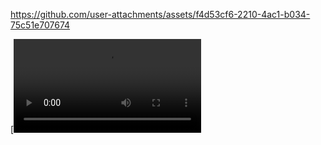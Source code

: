 

https://github.com/user-attachments/assets/f4d53cf6-2210-4ac1-b034-75c51e707674


[![Watch video](output.webm)

